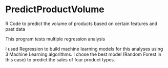 # PredictProductVolume
R Code to predict the volume of products based on certain features and past data

This program tests multiple regression analysis

I used Regression to build machine learning models for this analyses using 3 Machine Learning algorithms. I chose the best model (Random Forest in this case) to predict the sales of four product types.
